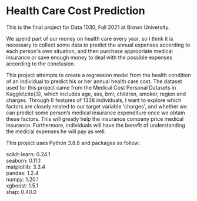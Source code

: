 # Health Care Cost Prediction

This is the final project for Data 1030, Fall 2021 at Brown University.

We spend part of our money on health care every year, so I think it is necessary to collect some data to predict the annual expenses according to each person's own situation, and then purchase appropriate medical insurance or save enough money to deal with the possible expenses according to the conclusion.

This project attempts to create a regression model from the health condition of an individual to predict his or her annual health care cost. The dataset used for this project came from the Medical Cost Personal Datasets in Kaggle\cite{3}, which includes age, sex, bmi, children, smoker, region and charges. Through 6 features of 1338 individuals, I want to explore which factors are closely related to our target variable 'charges', and whether we can predict some person’s medical insurance expenditure once we obtain these factors. This will greatly help the insurance company price medical insurance. Furthermore, individuals will have the benefit of understanding the medical expenses he will pay as well.

This project uses Python 3.8.8 and packages as follow:

scikit-learn:                       0.24.1\
seaborn:                            0.11.1\
matplotlib:                         3.3.4\
pandas:                             1.2.4\
numpy:                              1.20.1\
xgboost:                            1.5.1\
shap:                               0.40.0
